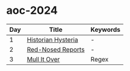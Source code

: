 # aoc-2024

| Day | Title                       | Keywords |
| --- | --------------------------- | -------- |
| 1   | [Historian Hysteria](01.py) | -        |
| 2   | [Red-Nosed Reports](02.py)  | -        |
| 3   | [Mull It Over](03.py)       | Regex    |
